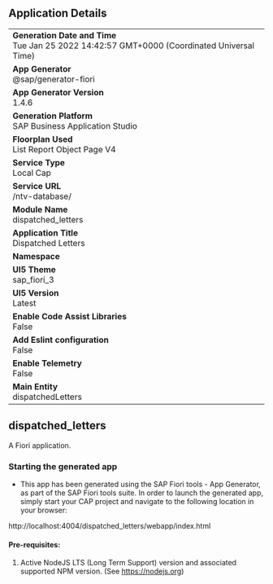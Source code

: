 ## Application Details
|               |
| ------------- |
|**Generation Date and Time**<br>Tue Jan 25 2022 14:42:57 GMT+0000 (Coordinated Universal Time)|
|**App Generator**<br>@sap/generator-fiori|
|**App Generator Version**<br>1.4.6|
|**Generation Platform**<br>SAP Business Application Studio|
|**Floorplan Used**<br>List Report Object Page V4|
|**Service Type**<br>Local Cap|
|**Service URL**<br>/ntv-database/
|**Module Name**<br>dispatched_letters|
|**Application Title**<br>Dispatched Letters|
|**Namespace**<br>|
|**UI5 Theme**<br>sap_fiori_3|
|**UI5 Version**<br>Latest|
|**Enable Code Assist Libraries**<br>False|
|**Add Eslint configuration**<br>False|
|**Enable Telemetry**<br>False|
|**Main Entity**<br>dispatchedLetters|

## dispatched_letters

A Fiori application.

### Starting the generated app

-   This app has been generated using the SAP Fiori tools - App Generator, as part of the SAP Fiori tools suite.  In order to launch the generated app, simply start your CAP project and navigate to the following location in your browser:

http://localhost:4004/dispatched_letters/webapp/index.html

#### Pre-requisites:

1. Active NodeJS LTS (Long Term Support) version and associated supported NPM version.  (See https://nodejs.org)


